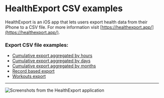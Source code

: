 ﻿# HealthExport CSV examples

HealthExport is an iOS app that lets users export  health data from their iPhone to a CSV file. For more information visit [https://healthexport.app/](https://healthexport.app/).

### Export CSV file examples:
- [Cumulative export aggregated by hours](https://raw.githubusercontent.com/TParizek/healthexport-csv-examples/master/cumulative_hours.csv)
- [Cumulative export aggregated by days](https://raw.githubusercontent.com/TParizek/healthexport-csv-examples/master/cumulative_days.csv)
- [Cumulative export aggregated by months](https://raw.githubusercontent.com/TParizek/healthexport-csv-examples/master/cumulative_months.csv)
- [Record based export](https://raw.githubusercontent.com/TParizek/healthexport-csv-examples/master/record.csv)
- [Workouts export](https://raw.githubusercontent.com/TParizek/healthexport-csv-examples/master/workouts.csv)

---

![Screenshots from the HealthExport application](https://healthexport.app/img/phone_data_dates.jpg)